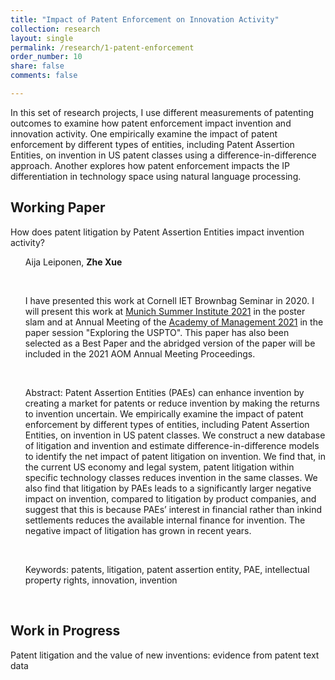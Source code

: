 ```yaml
---
title: "Impact of Patent Enforcement on Innovation Activity"
collection: research
layout: single
permalink: /research/1-patent-enforcement
order_number: 10
share: false
comments: false

---
```

In this set of research projects, I use different measurements of patenting outcomes to examine how patent enforcement impact invention and innovation activity. One empirically examine the impact of patent enforcement by different types of entities, including Patent Assertion Entities, on invention in US patent classes using a difference-in-difference approach. Another explores how patent enforcement impacts the IP differentiation in technology space using natural language processing.

## Working Paper

How does patent litigation by Patent Assertion Entities impact invention activity?<br/>

<ul> Aija Leiponen, <strong>Zhe Xue</strong> </ul><br/>

<ul> I have presented this work at Cornell IET Brownbag Seminar in 2020. I will present this work at <a href="http://munich-summer-institute.org/program/" target="_top">Munich Summer Institute 2021</a> in the poster slam and at Annual Meeting of the  <a href="https://aom.org/events/annual-meeting" target="_top">Academy of Management 2021</a> in the paper session "Exploring the USPTO". This paper has also been selected as a Best Paper and the abridged version of the paper will be included in the 2021 AOM Annual Meeting Proceedings. </ul><br/>

<ul> Abstract: Patent Assertion Entities (PAEs) can enhance invention by creating a market for patents or reduce invention by making the returns to invention uncertain. We empirically examine the impact of patent enforcement by different types of entities, including Patent Assertion Entities, on invention in US patent classes. We construct a new database of litigation and invention and estimate difference-in-difference models to identify the net impact of patent litigation on invention. We find that, in the current US economy and legal system, patent litigation within specific technology classes reduces invention in the same classes. We also find that litigation by PAEs leads to a significantly larger negative impact on invention, compared to litigation by product companies, and suggest that this is because PAEs’ interest in financial rather than in­kind settlements reduces the available internal finance for invention. The negative impact of litigation has grown in recent years. </ul><br/>

<ul> Keywords: patents, litigation, patent assertion entity, PAE, intellectual property rights, innovation, invention </ul><br/>


## Work in Progress

Patent litigation and the value of new inventions: evidence from patent text data<br/>
